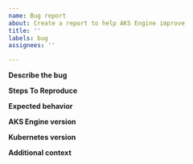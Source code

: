 ```yaml
---
name: Bug report
about: Create a report to help AKS Engine improve
title: ''
labels: bug
assignees: ''

---
```


**Describe the bug**

**Steps To Reproduce**
<!-- Please include the API model used to deploy the cluster if applicable (make sure to redact any secrets) -->

**Expected behavior**

**AKS Engine version**

**Kubernetes version**

**Additional context**
